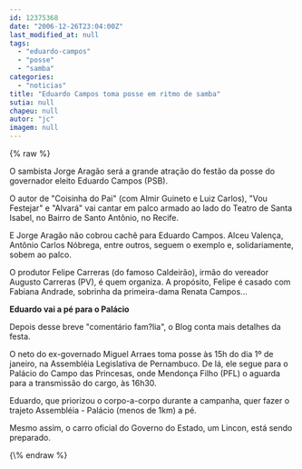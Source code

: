 ```yaml
---
id: 12375368
date: "2006-12-26T23:04:00Z"
last_modified_at: null
tags:
  - "eduardo-campos"
  - "posse"
  - "samba"
categories:
  - "noticias"
title: "Eduardo Campos toma posse em ritmo de samba"
sutia: null
chapeu: null
autor: "jc"
imagem: null
---
```

{\% raw %}
<p>O sambista Jorge Arag&atilde;o ser&aacute; a grande atra&ccedil;&atilde;o do fest&atilde;o da posse do governador eleito Eduardo Campos (PSB).&nbsp;</p>
<p>O autor de "Coisinha do Pai" (com Almir Guineto e Luiz Carlos),&nbsp;"Vou Festejar" e&nbsp;"Alvar&aacute;" vai cantar em palco armado ao lado do Teatro de Santa Isabel, no Bairro de Santo Ant&ocirc;nio, no Recife.</p>
<p>E Jorge Arag&atilde;o n&atilde;o cobrou cach&ecirc; para Eduardo Campos.&nbsp;Alceu Valen&ccedil;a, Ant&ocirc;nio Carlos N&oacute;brega, entre outros, seguem o exemplo e, solidariamente, sobem ao palco.</p>
<p>O produtor Felipe Carreras (do famoso Caldeir&atilde;o), irm&atilde;o do vereador Augusto Carreras (PV), &eacute; quem organiza. A prop&oacute;sito, Felipe &eacute; casado com Fabiana Andrade, sobrinha da primeira-dama&nbsp;Renata Campos...</p>
<p><strong>Eduardo vai a p&eacute; para o Pal&aacute;cio</strong></p>
<p>Depois desse breve "coment&aacute;rio fam?lia", o Blog conta mais detalhes da festa.</p>
<p>O neto do ex-governado Miguel Arraes&nbsp;toma posse &agrave;s 15h do dia&nbsp;1&ordm;&nbsp;de janeiro, na Assembl&eacute;ia Legislativa de Pernambuco. De l&aacute;, ele segue&nbsp;para o Pal&aacute;cio do Campo das Princesas, onde Mendon&ccedil;a Filho (PFL) o aguarda para a transmiss&atilde;o do cargo, &agrave;s 16h30.</p>
<p>Eduardo, que priorizou o corpo-a-corpo durante a campanha,&nbsp;quer fazer o trajeto Assembl&eacute;ia - Pal&aacute;cio (menos de 1km) a p&eacute;.</p>
<p>Mesmo assim,&nbsp;o carro oficial do Governo do Estado, um Lincon,&nbsp;est&aacute; sendo preparado.</p>
{\% endraw %}